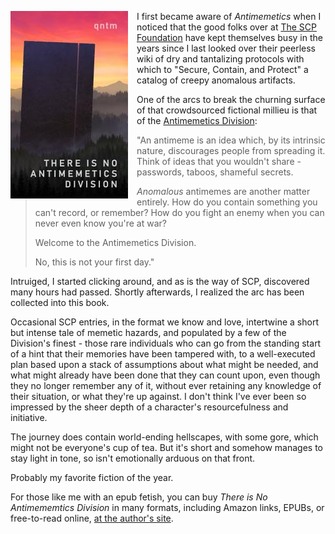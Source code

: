 <!--
.. title: There is no Antimemetics Division, by qntm
.. slug: there-is-no-antimemetics-division
.. date: 2021-05-10 13:50:52 UTC-05:00
.. tags: books,novel,science-fiction,epub,free-to-read
.. category: 
.. link: 
.. description: 
.. type: text
-->

<img src="/files/2021/there-is-no-antimemetics-division-cover.jpg"
style="float: left; padding-right: 1em; padding-bottom: 1em">

I first became aware of *Antimemetics* when I noticed that the good folks over
at [The SCP Foundation](http://www.scpwiki.com/) have kept themselves busy in
the years since I last looked over their peerless wiki of dry and tantalizing
protocols with which to "Secure, Contain, and Protect" a catalog of creepy
anomalous artifacts.

One of the arcs to break the churning surface of that crowdsourced
fictional millieu is that of the
[Antimemetics Division](http://scp-wiki.wikidot.com/antimemetics-division-hub):

> "An antimeme is an idea which, by its intrinsic nature, discourages people
> from spreading it. Think of ideas that you wouldn't share - passwords,
> taboos, shameful secrets.
>
> *Anomalous* antimemes are another matter entirely. How do you contain
> something you can't record, or remember? How do you fight an enemy when you
> can never even know you're at war?
>
> Welcome to the Antimemetics Division.
>
> No, this is not your first day."

Intruiged, I started clicking around, and as is the way of SCP, discovered
many hours had passed. Shortly afterwards, I realized the arc has been
collected into this book.

Occasional SCP entries, in the format we know and love, intertwine a short but
intense tale of memetic hazards, and populated by a few of the Division's
finest - those rare individuals who can go from the standing start of a hint
that their memories have been tampered with, to a well-executed plan based upon
a stack of assumptions about what might be needed, and what might already have
been done that they can count upon, even though they no longer remember any of
it, without ever retaining any knowledge of their situation, or what they're up
against. I don't think I've ever been so impressed by the sheer depth of a
character's resourcefulness and initiative.

The journey does contain world-ending hellscapes, with some gore, which might
not be everyone's cup of tea. But it's short and somehow manages to stay light
in tone, so isn't emotionally arduous on that front.

Probably my favorite fiction of the year.

For those like me with an epub fetish,
you can buy *There is No Antimememtics Division* in many formats,
including Amazon links, EPUBs, or free-to-read online,
[at the author's site](https://qntm.org/scp).

<p style="clear: left" />

